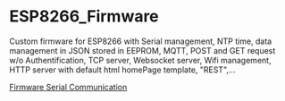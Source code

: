 # ESP8266_Firmware
Custom firmware for ESP8266 with Serial management, NTP time, data management in JSON stored in EEPROM, MQTT, POST and GET request w/o Authentification, TCP server, Websocket server, Wifi management, HTTP server with default html homePage template, "REST",...

[Firmware Serial Communication](Firmware_SK_COMMANDS.md)

